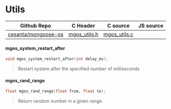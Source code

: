 # Utils
| Github Repo | C Header | C source  | JS source |
| ----------- | -------- | --------  | ----------------- |
| [cesanta/mongoose-os](https://github.com/cesanta/mongoose-os) | [mgos_utils.h](https://github.com/cesanta/mongoose-os/tree/master/fw/include/mgos_utils.h) | [mgos_utils.c](https://github.com/cesanta/mongoose-os/tree/master/fw/src/mgos_utils.c)  | &nbsp;         |

#### mgos_system_restart_after

```c
void mgos_system_restart_after(int delay_ms);
```
>  Restart system after the specified number of milliseconds 
#### mgos_rand_range

```c
float mgos_rand_range(float from, float to);
```
>  Return random number in a given range. 

